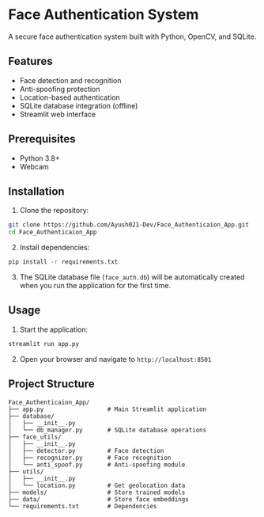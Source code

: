 # Face Authentication System

A secure face authentication system built with Python, OpenCV, and SQLite.

## Features

- Face detection and recognition
- Anti-spoofing protection
- Location-based authentication
- SQLite database integration (offline)
- Streamlit web interface

## Prerequisites

- Python 3.8+
- Webcam

## Installation

1. Clone the repository:
```bash
git clone https://github.com/Ayush021-Dev/Face_Authenticaion_App.git
cd Face_Authenticaion_App
```

2. Install dependencies:
```bash
pip install -r requirements.txt
```

3. The SQLite database file (`face_auth.db`) will be automatically created when you run the application for the first time.

## Usage

1. Start the application:
```bash
streamlit run app.py
```

2. Open your browser and navigate to `http://localhost:8501`

## Project Structure

```
Face_Authenticaion_App/
├── app.py                  # Main Streamlit application
├── database/
│   ├── __init__.py
│   └── db_manager.py       # SQLite database operations
├── face_utils/
│   ├── __init__.py
│   ├── detector.py         # Face detection
│   ├── recognizer.py       # Face recognition
│   └── anti_spoof.py       # Anti-spoofing module
├── utils/
│   ├── __init__.py
│   └── location.py         # Get geolocation data
├── models/                 # Store trained models
├── data/                   # Store face embeddings
└── requirements.txt        # Dependencies
```

